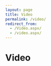 ```yaml
---
layout: page
title: Video
permalink: /video/
redirect_from:
  - /Video.aspx/
  - /video.aspx/
---
```


# Video

<dl id="videos"></dl>
